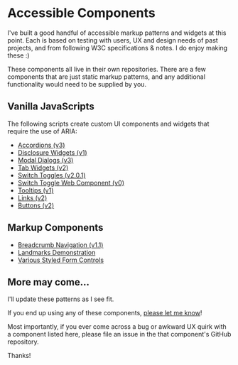 # Accessible Components  
I've built a good handful of accessible markup patterns and widgets at this point. Each is based on testing with users, UX and design needs of past projects, and from following W3C specifications & notes. I do enjoy making these :)  

These components all live in their own repositories. There are a few components that are just static markup patterns, and any additional functionality would need to be supplied by you.  


## Vanilla JavaScripts
The following scripts create custom UI components and widgets that require the use of ARIA:  
* [Accordions (v3)](https://github.com/scottaohara/accessible_accordions)  
* [Disclosure Widgets (v1)](https://github.com/scottaohara/aria_disclosure_widget)  
* [Modal Dialogs (v3)](https://github.com/scottaohara/accessible_modal_window)
* [Tab Widgets (v2)](https://github.com/scottaohara/a11y_tab_widget)
* [Switch Toggles (v2.0.1)](https://github.com/scottaohara/aria-switch-button)  
* [Switch Toggle Web Component (v0)](https://github.com/scottaohara/a11y_switch_web_component)
* [Tooltips (v1)](https://github.com/scottaohara/a11y_tooltips) 
* [Links (v2)](https://github.com/scottaohara/aria-links)   
* [Buttons (v2)](https://github.com/scottaohara/a11y_button)    


## Markup Components  
* [Breadcrumb Navigation (v1.1)](https://github.com/scottaohara/a11y_breadcrumbs)  
* [Landmarks Demonstration](https://github.com/scottaohara/landmarks_demo)
* [Various Styled Form Controls](https://github.com/scottaohara/a11y_styled_form_controls) 


## More may come...
I'll update these patterns as I see fit.  

If you end up using any of these components, [please let me know](https://twitter.com/scottohara)!  

Most importantly, if you ever come across a bug or awkward UX quirk with a component listed here, please file an issue in the that component's GitHub repository.  

Thanks!
